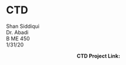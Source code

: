 # CTD
Shan Siddiqui<br />
Dr. Abadi<br />
B ME 450<br />
1/31/20<br />

<p align="center">
<b>CTD Project Link: </b><br>
